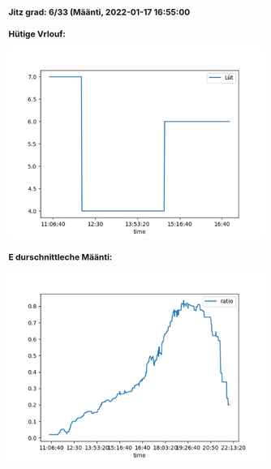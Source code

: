 ### Jitz grad: 6/33 (Määnti, 2022-01-17 16:55:00

### Hütige Vrlouf:
![Graph](Today.png)

### E durschnittleche Määnti:
![Graph](Määnti.png)
